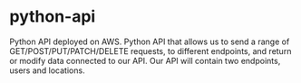 # python-api
Python API deployed on AWS. Python API that allows us to send a range of GET/POST/PUT/PATCH/DELETE requests, to different endpoints, and return or modify data connected to our API. Our API will contain two endpoints, users and locations.
